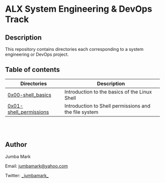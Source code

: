 # ALX System Engineering & DevOps Track

## Description
This repository contains directories each corresponding to a system engineering or DevOps project.

## Table of contents
Directories | Description
----------- | -----------
[0x00-shell_basics](./0x00-shell_basics) | Introduction to the basics of the Linux Shell
[0x01-shell_permissions](./0x01-shell_permissions) | Introduction to Shell permissions and the file system
<br />
<br />

## Author

Jumba Mark

<p><span>Email:</span> <a href="mailto:jumbamark@yahoo.com">jumbamark@yahoo.com</a></p>
<p><span>Twitter:</span> <a href="https://twitter.com/_jumbamark_">_jumbamark_</a></p>

